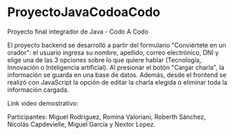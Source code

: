# ProyectoJavaCodoaCodo
Proyecto final integrador de Java - Codo A Codo

El proyecto backend se desarrolló a partir del formulario "Conviértete en un orador": el usuario ingresa su nombre, apellido, correo electrónico, DNI y elige una de las 3 opciones sobre lo que quiere hablar (Tecnología, Innovación o Inteligencia artificial). Al presionar el botón "Cargar charla", la información se guarda en una base de datos.
Además, desde el frontend se realizó con JavaScript la opción de editar la charla elegida o eliminar toda la información cargada.

Link video demostrativo:

Participantes: Miguel Rodriguez, Romina Valoriani, Roberth Sánchez, Nicolás Capdevielle, Miguel García y Nextor Lopez.
